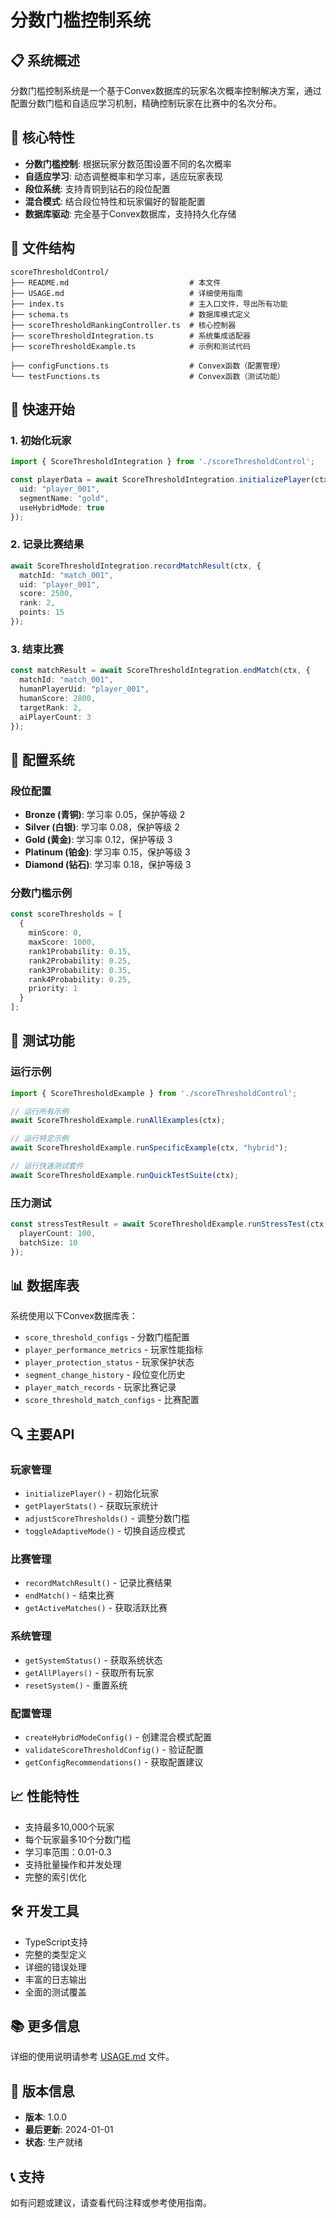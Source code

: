 # 分数门槛控制系统

## 📋 系统概述

分数门槛控制系统是一个基于Convex数据库的玩家名次概率控制解决方案，通过配置分数门槛和自适应学习机制，精确控制玩家在比赛中的名次分布。

## 🚀 核心特性

- **分数门槛控制**: 根据玩家分数范围设置不同的名次概率
- **自适应学习**: 动态调整概率和学习率，适应玩家表现
- **段位系统**: 支持青铜到钻石的段位配置
- **混合模式**: 结合段位特性和玩家偏好的智能配置
- **数据库驱动**: 完全基于Convex数据库，支持持久化存储

## 📁 文件结构

```
scoreThresholdControl/
├── README.md                           # 本文件
├── USAGE.md                            # 详细使用指南
├── index.ts                            # 主入口文件，导出所有功能
├── schema.ts                           # 数据库模式定义
├── scoreThresholdRankingController.ts  # 核心控制器
├── scoreThresholdIntegration.ts        # 系统集成适配器
├── scoreThresholdExample.ts            # 示例和测试代码

├── configFunctions.ts                  # Convex函数（配置管理）
└── testFunctions.ts                    # Convex函数（测试功能）
```

## 🎯 快速开始

### 1. 初始化玩家
```typescript
import { ScoreThresholdIntegration } from './scoreThresholdControl';

const playerData = await ScoreThresholdIntegration.initializePlayer(ctx, {
  uid: "player_001",
  segmentName: "gold",
  useHybridMode: true
});
```

### 2. 记录比赛结果
```typescript
await ScoreThresholdIntegration.recordMatchResult(ctx, {
  matchId: "match_001",
  uid: "player_001",
  score: 2500,
  rank: 2,
  points: 15
});
```

### 3. 结束比赛
```typescript
const matchResult = await ScoreThresholdIntegration.endMatch(ctx, {
  matchId: "match_001",
  humanPlayerUid: "player_001",
  humanScore: 2800,
  targetRank: 2,
  aiPlayerCount: 3
});
```

## 🔧 配置系统

### 段位配置
- **Bronze (青铜)**: 学习率 0.05，保护等级 2
- **Silver (白银)**: 学习率 0.08，保护等级 2
- **Gold (黄金)**: 学习率 0.12，保护等级 3
- **Platinum (铂金)**: 学习率 0.15，保护等级 3
- **Diamond (钻石)**: 学习率 0.18，保护等级 3

### 分数门槛示例
```typescript
const scoreThresholds = [
  {
    minScore: 0,
    maxScore: 1000,
    rank1Probability: 0.15,
    rank2Probability: 0.25,
    rank3Probability: 0.35,
    rank4Probability: 0.25,
    priority: 1
  }
];
```

## 🧪 测试功能

### 运行示例
```typescript
import { ScoreThresholdExample } from './scoreThresholdControl';

// 运行所有示例
await ScoreThresholdExample.runAllExamples(ctx);

// 运行特定示例
await ScoreThresholdExample.runSpecificExample(ctx, "hybrid");

// 运行快速测试套件
await ScoreThresholdExample.runQuickTestSuite(ctx);
```

### 压力测试
```typescript
const stressTestResult = await ScoreThresholdExample.runStressTest(ctx, {
  playerCount: 100,
  batchSize: 10
});
```

## 📊 数据库表

系统使用以下Convex数据库表：

- `score_threshold_configs` - 分数门槛配置
- `player_performance_metrics` - 玩家性能指标
- `player_protection_status` - 玩家保护状态
- `segment_change_history` - 段位变化历史
- `player_match_records` - 玩家比赛记录
- `score_threshold_match_configs` - 比赛配置

## 🔍 主要API

### 玩家管理
- `initializePlayer()` - 初始化玩家
- `getPlayerStats()` - 获取玩家统计
- `adjustScoreThresholds()` - 调整分数门槛
- `toggleAdaptiveMode()` - 切换自适应模式

### 比赛管理
- `recordMatchResult()` - 记录比赛结果
- `endMatch()` - 结束比赛
- `getActiveMatches()` - 获取活跃比赛

### 系统管理
- `getSystemStatus()` - 获取系统状态
- `getAllPlayers()` - 获取所有玩家
- `resetSystem()` - 重置系统

### 配置管理
- `createHybridModeConfig()` - 创建混合模式配置
- `validateScoreThresholdConfig()` - 验证配置
- `getConfigRecommendations()` - 获取配置建议

## 📈 性能特性

- 支持最多10,000个玩家
- 每个玩家最多10个分数门槛
- 学习率范围：0.01-0.3
- 支持批量操作和并发处理
- 完整的索引优化

## 🛠️ 开发工具

- TypeScript支持
- 完整的类型定义
- 详细的错误处理
- 丰富的日志输出
- 全面的测试覆盖

## 📚 更多信息

详细的使用说明请参考 [USAGE.md](./USAGE.md) 文件。

## 🔄 版本信息

- **版本**: 1.0.0
- **最后更新**: 2024-01-01
- **状态**: 生产就绪

## 📞 支持

如有问题或建议，请查看代码注释或参考使用指南。
